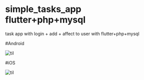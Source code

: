 # simple_tasks_app flutter+php+mysql
 task app with login + add + affect to user with flutter+php+mysql

#Android

 ![til](./video_demo_android.gif)

 #iOS
 
 ![til](./video_demo_ios.gif)
